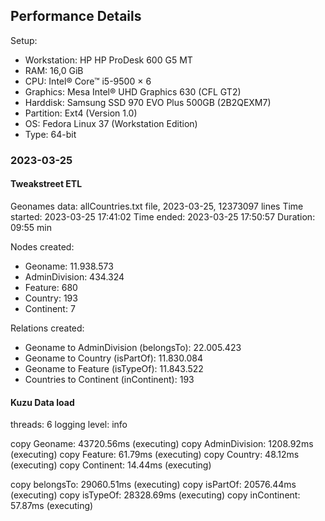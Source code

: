 ## Performance Details
Setup:
- Workstation: HP HP ProDesk 600 G5 MT
- RAM: 16,0 GiB
- CPU: Intel® Core™ i5-9500 × 6
- Graphics: Mesa Intel® UHD Graphics 630 (CFL GT2)
- Harddisk: Samsung SSD 970 EVO Plus 500GB (2B2QEXM7)
- Partition: Ext4 (Version 1.0)
- OS: Fedora Linux 37 (Workstation Edition)
- Type: 64-bit

### 2023-03-25

#### Tweakstreet ETL

Geonames data: allCountries.txt file, 2023-03-25, 12373097 lines
Time started: 2023-03-25 17:41:02
Time ended: 2023-03-25 17:50:57
Duration: 09:55 min

Nodes created:
- Geoname: 11.938.573
- AdminDivision: 434.324
- Feature: 680
- Country: 193
- Continent: 7
 
Relations created:
- Geoname to AdminDivision (belongsTo): 22.005.423
- Geoname to Country (isPartOf): 11.830.084
- Geoname to Feature (isTypeOf): 11.843.522
- Countries to Continent (inContinent): 193

#### Kuzu Data load
threads: 6
logging level: info

copy Geoname: 43720.56ms (executing)
copy AdminDivision: 1208.92ms (executing)
copy Feature: 61.79ms (executing)
copy Country: 48.12ms (executing)
copy Continent: 14.44ms (executing)

copy belongsTo: 29060.51ms (executing)
copy isPartOf: 20576.44ms (executing)
copy isTypeOf: 28328.69ms (executing)
copy inContinent: 57.87ms (executing)


